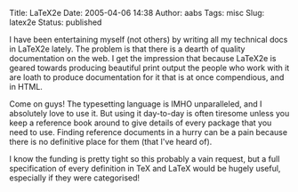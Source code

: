 Title: LaTeX2e
Date: 2005-04-06 14:38
Author: aabs
Tags: misc
Slug: latex2e
Status: published

I have been entertaining myself (not others) by writing all my technical docs in LaTeX2e lately. The problem is that there is a dearth of quality documentation on the web. I get the impression that because LaTeX2e is geared towards producing beautiful print output the people who work with it are loath to produce documentation for it that is at once compendious, and in HTML.

Come on guys! The typesetting language is IMHO unparalleled, and I absolutely love to use it. But using it day-to-day is often tiresome unless you keep a reference book around to give details of every package that you need to use. Finding reference documents in a hurry can be a pain because there is no definitive place for them (that I've heard of).

I know the funding is pretty tight so this probably a vain request, but a full specification of every definition in TeX and LaTeX would be hugely useful, especially if they were categorised!
